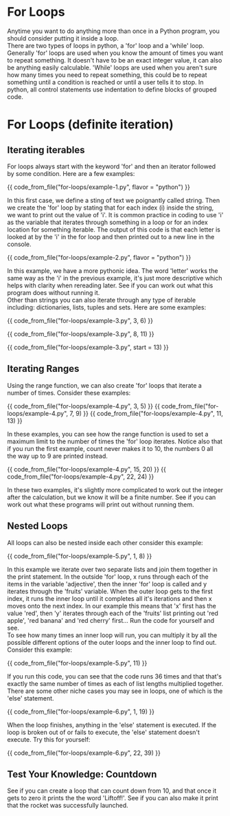# For Loops
Anytime you want to do anything more than once in a Python program, you should consider putting it inside a loop.  
There are two types of loops in python, a 'for' loop and a 'while' loop. Generally 'for' loops are used when you know the amount of times you want to repeat something. It doesn't have to be an exact integer value, it can also be anything easily calculable. 'While' loops are used when you aren't sure how many times you need to repeat something, this could be to repeat something until a condition is reached or until a user tells it to stop. 
In python, all control statements use indentation to define blocks of grouped code.   

# For Loops (definite iteration)
## Iterating iterables
For loops always start with the keyword 'for' and then an iterator followed by some condition. 
Here are a few examples:  

{{ code_from_file("for-loops/example-1.py", flavor = "python") }}

In this first case, we define a sting of text we poignantly called string. Then we create the 'for' loop by stating that for each index (i) inside the string, we want to print out the value of 'i'. It is common practice in coding to use 'i' as the variable that iterates through something in a loop or for an index location for something iterable. The output of this code is that each letter is looked at by the 'i' in the for loop and then printed out to a new line in the console. 

{{ code_from_file("for-loops/example-2.py", flavor = "python") }}

In this example, we have a more pythonic idea. The word 'letter' works the same way as the 'i' in the previous example, it's just more descriptive which helps with clarity when rereading later. See if you can work out what this program does without running it.   
Other than strings you can also iterate through any type of iterable including: dictionaries, lists, tuples and sets. 
Here are some examples:

{{ code_from_file("for-loops/example-3.py", 3, 6) }}

{{ code_from_file("for-loops/example-3.py", 8, 11) }}

{{ code_from_file("for-loops/example-3.py", start = 13) }}

## Iterating Ranges
Using the range function, we can also create 'for' loops that iterate a number of times. Consider these examples:

{{ code_from_file("for-loops/example-4.py", 3, 5) }}
{{ code_from_file("for-loops/example-4.py", 7, 9) }}
{{ code_from_file("for-loops/example-4.py", 11, 13) }}

In these examples, you can see how the range function is used to set a maximum limit to the number of times the 'for' loop iterates. Notice also that if you run the first example, count never makes it to 10, the numbers 0 all the way up to 9 are printed instead.   

{{ code_from_file("for-loops/example-4.py", 15, 20) }}
{{ code_from_file("for-loops/example-4.py", 22, 24) }}

In these two examples, it's slightly more complicated to work out the integer after the calculation, but we know it will be a finite number. See if you can work out what these programs will print out without running them.   

## Nested Loops
All loops can also be nested inside each other consider this example:

{{ code_from_file("for-loops/example-5.py", 1, 8) }}

In this example we iterate over two separate lists and join them together in the print statement. In the outside 'for' loop, x runs through each of the items in the variable 'adjective', then the inner 'for' loop is called and y iterates through the 'fruits' variable. When the outer loop gets to the first index, it runs the inner loop until it completes all it's iterations and then x moves onto the next index. In our example this means that 'x' first has the value 'red', then 'y' iterates through each of the 'fruits' list printing out 'red apple', 'red banana' and 'red cherry' first... Run the code for yourself and see.   
To see how many times an inner loop will run, you can multiply it by all the possible different options of the outer loops and the inner loop to find out. Consider this example:   

{{ code_from_file("for-loops/example-5.py", 11) }}

If you run this code, you can see that the code runs 36 times and that that's exactly the same number of times as each of list lengths multiplied together. There are some other niche cases you may see in loops, one of which is the 'else' statement.   

{{ code_from_file("for-loops/example-6.py", 1, 19) }}

When the loop finishes, anything in the 'else' statement is executed. If the loop is broken out of or fails to execute, the 'else' statement doesn't execute. Try this for yourself:   

{{ code_from_file("for-loops/example-6.py", 22, 39) }}

## Test Your Knowledge: Countdown
See if you can create a loop that can count down from 10, and that once it gets to zero it prints the the word 'Liftoff!'. See if you can also make it print that the rocket was successfully launched. 